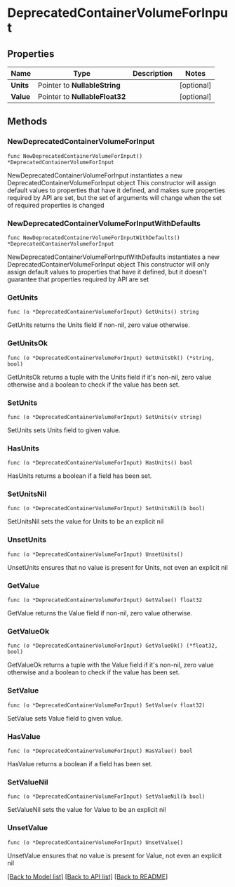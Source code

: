 # DeprecatedContainerVolumeForInput

## Properties

Name | Type | Description | Notes
------------ | ------------- | ------------- | -------------
**Units** | Pointer to **NullableString** |  | [optional] 
**Value** | Pointer to **NullableFloat32** |  | [optional] 

## Methods

### NewDeprecatedContainerVolumeForInput

`func NewDeprecatedContainerVolumeForInput() *DeprecatedContainerVolumeForInput`

NewDeprecatedContainerVolumeForInput instantiates a new DeprecatedContainerVolumeForInput object
This constructor will assign default values to properties that have it defined,
and makes sure properties required by API are set, but the set of arguments
will change when the set of required properties is changed

### NewDeprecatedContainerVolumeForInputWithDefaults

`func NewDeprecatedContainerVolumeForInputWithDefaults() *DeprecatedContainerVolumeForInput`

NewDeprecatedContainerVolumeForInputWithDefaults instantiates a new DeprecatedContainerVolumeForInput object
This constructor will only assign default values to properties that have it defined,
but it doesn't guarantee that properties required by API are set

### GetUnits

`func (o *DeprecatedContainerVolumeForInput) GetUnits() string`

GetUnits returns the Units field if non-nil, zero value otherwise.

### GetUnitsOk

`func (o *DeprecatedContainerVolumeForInput) GetUnitsOk() (*string, bool)`

GetUnitsOk returns a tuple with the Units field if it's non-nil, zero value otherwise
and a boolean to check if the value has been set.

### SetUnits

`func (o *DeprecatedContainerVolumeForInput) SetUnits(v string)`

SetUnits sets Units field to given value.

### HasUnits

`func (o *DeprecatedContainerVolumeForInput) HasUnits() bool`

HasUnits returns a boolean if a field has been set.

### SetUnitsNil

`func (o *DeprecatedContainerVolumeForInput) SetUnitsNil(b bool)`

 SetUnitsNil sets the value for Units to be an explicit nil

### UnsetUnits
`func (o *DeprecatedContainerVolumeForInput) UnsetUnits()`

UnsetUnits ensures that no value is present for Units, not even an explicit nil
### GetValue

`func (o *DeprecatedContainerVolumeForInput) GetValue() float32`

GetValue returns the Value field if non-nil, zero value otherwise.

### GetValueOk

`func (o *DeprecatedContainerVolumeForInput) GetValueOk() (*float32, bool)`

GetValueOk returns a tuple with the Value field if it's non-nil, zero value otherwise
and a boolean to check if the value has been set.

### SetValue

`func (o *DeprecatedContainerVolumeForInput) SetValue(v float32)`

SetValue sets Value field to given value.

### HasValue

`func (o *DeprecatedContainerVolumeForInput) HasValue() bool`

HasValue returns a boolean if a field has been set.

### SetValueNil

`func (o *DeprecatedContainerVolumeForInput) SetValueNil(b bool)`

 SetValueNil sets the value for Value to be an explicit nil

### UnsetValue
`func (o *DeprecatedContainerVolumeForInput) UnsetValue()`

UnsetValue ensures that no value is present for Value, not even an explicit nil

[[Back to Model list]](../README.md#documentation-for-models) [[Back to API list]](../README.md#documentation-for-api-endpoints) [[Back to README]](../README.md)


